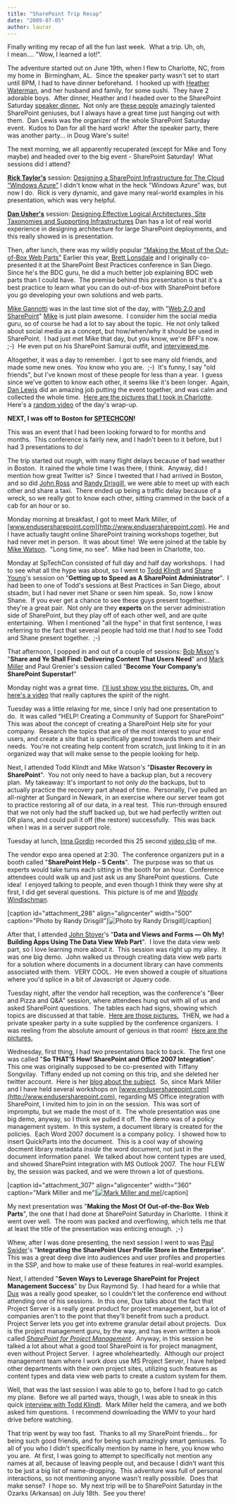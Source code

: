 ```yaml
---
title: "SharePoint Trip Recap"
date: "2009-07-05"
author: laurar
---
```


Finally writing my recap of all the fun last week.  What a trip. Uh, oh, I mean.... "Wow, I learned a lot!".

The adventure started out on June 19th, when I flew to Charlotte, NC, from my home in  Birmingham, AL.  Since the speaker party wasn't set to start until 8PM, I had to have dinner beforehand.  I hooked up with [Heather Waterman](http://www.heatherwaterman.com), and her husband and family, for some sushi.  They have 2 adorable boys.  After dinner, Heather and I headed over to the SharePoint Saturday [speaker dinner.](http://www.youtube.com/watch?v=p3EAFjJ772g)  Not only are [these people](http://www.sharepointsaturday.org/charlotte/Pages/speakers.aspx) amazingly talented SharePoint geniuses, but I always have a great time just hanging out with them.  Dan Lewis was the organizer of the whole SharePoint Saturday event.  Kudos to Dan for all the hard work!  After the speaker party, there was another party... in Doug Ware's suite! 

The next morning, we all apparently recuperated (except for Mike and Tony maybe) and headed over to the big event - SharePoint Saturday!  What sessions did I attend?

[**Rick Taylor's**](http://slickrickistheman.spaces.live.com/) session: [Designing a SharePoint Infrastructure for The Cloud “Windows Azure”](http://www.sharepointsaturday.org/charlotte/meetings/13/DesigningaSharePointInfrastructureforTheCloudWindowsAzure.aspx) I didn't know what in the heck "Windows Azure" was, but now I do.  Rick is very dynamic, and gave many real-world examples in his presentation, which was very helpful.

**[Dan Usher's](http://www.sharepointdan.com/)** session: [Designing Effective Logical Architectures, Site Taxonomies and Supporting Infrastructures](http://www.sharepointsaturday.org/charlotte/meetings/5/DesigningEffectiveLogicalArchitecturesSiteTaxonomiesandSupportingInfrastructures.aspx) Dan has a lot of real world experience in designing architecture for large SharePoint deployments, and this really showed in is presentation.

Then, after lunch, there was my wildly popular ["Making the Most of the Out-of-Box Web Parts"](http://www.sharepointsaturday.org/charlotte/meetings/23/MakingtheMostoftheOutofBoxWebParts.aspx) Earlier this year, [Brett Lonsdale](http://www.brettlonsdale.com) and I originally co-presented it at the SharePoint Best Practices conference in San Diego.  Since he's the BDC guru, he did a much better job explaining BDC web parts than I could have.  The premise behind this presentation is that it's a best practice to learn what you can do out-of-box with SharePoint before you go developing your own solutions and web parts. 

[Mike Gannotti](http://socialmedia.mikegannotti.com/) was in the last time slot of the day, with "[Web 2.0 and SharePoint](http://www.sharepointsaturday.org/charlotte/meetings/21/Web20andSharePoint.aspx)" [Mike](http://www.youtube.com/watch?v=tTN-GO0HMgg&feature=channel) is just plain awesome.  I consider him the social media guru, so of course he had a lot to say about the topic.  He not only talked about social media as a concept, but how/when/why it should be used in SharePoint.  I had just met Mike that day, but you know, we're BFF's now.  ;-)  He even put on his SharePoint Samurai outfit, and [interviewed me](http://socialmedia.mikegannotti.com/Lists/Posts/Post.aspx?ID=156). 

Altogether, it was a day to remember.  I got to see many old friends, and made some new ones.  You know who you are.  ;-)  It's funny, I say "old friends", but I've known most of these people for less than a year.  I guess since we've gotten to know each other, it seems like it's been longer.  Again, [Dan Lewis](http://www.sharingthepoint.com/) did an amazing job putting the event together, and was calm and collected the whole time.  [Here are the pictures that I took in Charlotte](http://www.flickr.com/photos/wonderlaura/sets/72157620223201848/).  Here's a [random video](http://www.youtube.com/watch?v=7mOYZwlcJ70&feature=channel) of the day's wrap-up.

**NEXT, I was off to Boston for [SPTECHCON](http://www.sptechcon.com)!**

This was an event that I had been looking forward to for months and months.  This conference is fairly new, and I hadn't been to it before, but I had 3 presentations to do! 

The trip started out rough, with many flight delays because of bad weather in Boston.  It rained the whole time I was there, I think.  Anyway, did I mention how great Twitter is?  Since I tweeted that I had arrived in Boston, and so did [John Ross](http://www.sharepoint911.com/blogs/john) and [Randy Drisgill](http://blog.drisgill.com/), we were able to meet up with each other and share a taxi.  There ended up being a traffic delay because of a wreck, so we really got to know each other, sitting crammed in the back of a cab for an hour or so.

Monday morning at breakfast, I got to meet Mark Miller, of [www.endusersharepoint.com](http://www.endusersharepoint.com). He and I have actually taught online SharePoint training workshops together, but had never met in person.  It was about time!  We were joined at the table by [Mike Watson](http://www.sharepointmadscientist.com/).  "Long time, no see".  Mike had been in Charlotte, too.

Monday at SpTechCon consisted of full day and half day workshops.  I had to see what all the hype was about, so I went to [Todd Klindt](http://www.toddklindt.com) and [Shane Young](http://www.sharepoint911.com)'s session on "**Getting up to Speed as A SharePoint Administrator**".  I had been to one of Todd's sessions at Best Practices in San Diego, about stsadm, but I had never met Shane or seen him speak.  So, now I know Shane.  If you ever get a chance to see these guys present together... they're a great pair.  Not only are they **experts** on the server administration side of SharePoint, but they play off of each other well, and are quite entertaining.  When I mentioned "all the hype" in that first sentence, I was referring to the fact that several people had told me that I _had_ to see Todd and Shane present together.  ;-)

That afternoon, I popped in and out of a couple of sessions: [Bob Mixon](http://bobmixon.com)'s "**Share and Ye Shall Find: Delivering Content That Users Need**" and [Mark Miller](http://www.endusersharepoint.com) and Paul Grenier's session called "**Become Your Company’s SharePoint Superstar!**"

Monday night was a great time.  [I'll just show you the pictures.](http://www.flickr.com/photos/wonderlaura/sets/72157620399910170/) Oh, and [here's a video](http://www.youtube.com/watch?v=u70JYSSYoSo&feature=related) that really captures the spirit of the night.

Tuesday was a little relaxing for me, since I only had one presentation to do.  It was called "HELP! Creating a Community of Support for SharePoint"  This was about the concept of creating a SharePoint Help site for your company.  Research the topics that are of the most interest to your end users, and create a site that is specifically geared towards them and their needs.  You're not creating help content from scratch, just linking to it in an organized way that will make sense to the people looking for help.

Next, I attended Todd Klindt and Mike Watson's "**Disaster Recovery in SharePoint**".  You not only need to have a backup plan, but a recovery plan.  My takeaway: It's important to not only _do_ the backups, but to actually practice the recovery part ahead of time.  Personally, I've pulled an all-nighter at Sungard in Newark, in an exercise where our server team got to practice restoring all of our data, in a real test.  This run-through ensured that we not only had the stuff backed up, but we had perfectly written out DR plans, and could pull it off (the restore) successfully.  This was back when I was in a server support role.

Tuesday at lunch, [Inna Gordin](http://twitter.com/innagordin) recorded this 25 second [video clip](http://www.youtube.com/watch?v=F1HNo1ohWdU&NR=1) of me.

The vendor expo area opened at 2:30.  The conference organizers put in a booth called "**SharePoint Help - 5 Cents**".  The purpose was so that us experts would take turns each sitting in the booth for an hour.  Conference attendees could walk up and just ask us any SharePoint questions.  Cute idea!  I enjoyed talking to people, and even though I think they were shy at first, I did get several questions.  This picture is of me and [Woody Windischman](http://www.thesanitypoint.com/).

\[caption id="attachment\_298" align="aligncenter" width="500" caption="Photo by Randy Drisgill"\]![Photo by Randy Drisgill](images/822e2h.jpg)\[/caption\]

After that, I attended [John Stover](http://www.stovereffect.com/)'s "**Data and Views and Forms — Oh My! Building Apps Using The Data View Web Part**".  I love the data view web part, so I love learning more about it.  This session was right up my alley.  It was one big demo.  John walked us through creating data view web parts for a solution where documents in a document library can have comments associated with them.  VERY COOL.  He even showed a couple of situations where you'd splice in a bit of Javascript or Jquery code.

Tuesday night, after the vendor hall reception, was the conference's "Beer and Pizza and Q&A" session, where attendees hung out with all of us and asked SharePoint questions.  The tables each had signs, showing which topics are discussed at that table.  [Here are those pictures.](http://www.flickr.com/photos/wonderlaura/sets/72157620473620205/)  THEN, we had a private speaker party in a suite supplied by the conference organizers.  I was reeling from the absolute amount of genious in that room!  [Here are the pictures.](http://www.flickr.com/photos/wonderlaura/sets/72157620473603159/)

Wednesday, first thing, I had two presentations back to back.  The first one was called "**So THAT’S How! SharePoint and Office 2007 Integration**".  This one was originally supposed to be co-presented with Tiffany Songvilay.  Tiffany ended up not coming on this trip, and she deleted her twitter account.  Here is her [blog about the subject](http://volitionservices.com/ooe/Lists/Posts/Post.aspx?ID=14).  So, since Mark Miller and I have held several workshops on [www.endusersharepoint.com](http://www.endusersharepoint.com), regarding MS Office integration with SharePoint, I invited him to join in on the session.  This was sort of impromptu, but we made the most of it.  The whole presentation was one big demo, anyway, so I think we pulled it off.  The demo was of a policy management system.  In this system, a document library is created for the policies.  Each Word 2007 document is a company policy.  I showed how to insert QuickParts into the document.  This is a cool way of showing docment library metadata _inside_ the word document, not just in the document information panel.  We talked about how content types are used, and showed SharePoint integration with MS Outlook 2007.  The hour FLEW by, the session was packed, and we were thrown a lot of questions.

\[caption id="attachment\_307" align="aligncenter" width="360" caption="Mark Miller and me"\][![Mark Miller and me](images/13670694.jpg)](http://spinsiders.com/laurar/files/2009/07/13670694.jpg)\[/caption\]

My next presentation was "**Making the Most Of Out-of-the-Box Web Parts**", the one that I had done at SharePoint Saturday in Charlotte.  I think it went over well.  The room was packed and overflowing, which tells me that at least the title of the presentation was enticing enough.  ;-)

Whew, after I was done presenting, the next session I went to was [Paul Swider](http://www.paulswider.com/)'s "**Integrating the SharePoint User Profile Store in the Enterprise**".  This was a great deep dive into audiences and user profiles and properties in the SSP, and how to make use of these features in real-world examples.

Next, I attended "**Seven Ways to Leverage SharePoint for Project Management Success**" by Dux Raymond Sy.  I had heard for a while that [Dux](http://www.meetdux.com/) was a really good speaker, so I couldn't let the conference end without attending one of his sessions.  In this one, Dux talks about the fact that Project Server is a really great product for project management, but a lot of companies aren't to the point that they'll benefit from such a product.  Project Server lets you get into extreme granular detail about projects.  Dux is the project management guru, by the way, and has even written a book called _[SharePoint for Project Management](http://www.oreilly.com/catalog/9780596520144/index.html)_.  Anyway, in this session he talked a lot about what a good tool SharePoint is for project managment, even without Project Server.  I agree wholeheartedly.  Although our project management team where I work _does_ use MS Project Server, I have helped other departments with their own project sites, utilizing such features as content types and data view web parts to create a custom system for them.

Well, that was the last session I was able to go to, before I had to go catch my plane.  Before we all parted ways, though, I was able to sneak in this quick [interview with Todd Klindt](http://www.toddklindt.com/blog/Lists/Posts/Post.aspx?List=56f96349%2D3bb6%2D4087%2D94f4%2D7f95ff4ca81f&ID=144).  Mark Miller held the camera, and we both asked him questions.  I recommend downloading the WMV to your hard drive before watching. 

That trip went by way too fast.  Thanks to all my SharePoint friends... for being such good friends, and for being such amazingly smart geniuses.  To all of you who I didn't specifically mention by name in here, you know who you are.  At first, I was going to attempt to specifically not mention any names at all, because of leaving people out, and because I didn't want this to be just a big list of name-dropping.  This adventure was full of personal interactions, so not mentioning anyone wasn't really possible.  Does that make sense?  I hope so.  My next trip will be to SharePoint Saturday in the Ozarks (Arkansas) on July 18th.  See you there!
